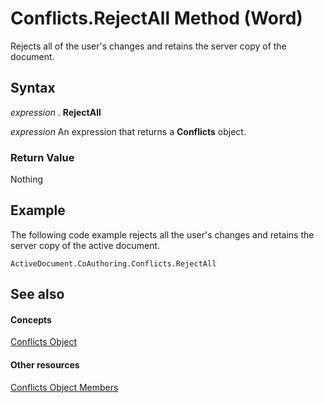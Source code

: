 
# Conflicts.RejectAll Method (Word)

Rejects all of the user's changes and retains the server copy of the document.


## Syntax

 _expression_ . **RejectAll**

 _expression_ An expression that returns a **Conflicts** object.


### Return Value

Nothing


## Example

The following code example rejects all the user's changes and retains the server copy of the active document.


```
ActiveDocument.CoAuthoring.Conflicts.RejectAll
```


## See also


#### Concepts


[Conflicts Object](476e8f6d-c93e-b372-2fa7-1c9a4a84a182.md)
#### Other resources


[Conflicts Object Members](395fd60d-6772-9e2a-83b8-562b3c6c6342.md)
